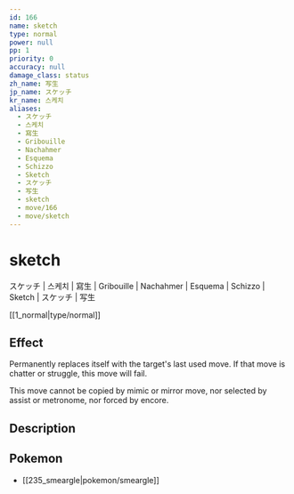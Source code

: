 ```yaml
---
id: 166
name: sketch
type: normal
power: null
pp: 1
priority: 0
accuracy: null
damage_class: status
zh_name: 写生
jp_name: スケッチ
kr_name: 스케치
aliases:
  - スケッチ
  - 스케치
  - 寫生
  - Gribouille
  - Nachahmer
  - Esquema
  - Schizzo
  - Sketch
  - スケッチ
  - 写生
  - sketch
  - move/166
  - move/sketch
---
```

# sketch
    
スケッチ | 스케치 | 寫生 | Gribouille | Nachahmer | Esquema | Schizzo | Sketch | スケッチ | 写生

[[1_normal|type/normal]]

## Effect

Permanently replaces itself with the target's last used move.  If that move is chatter or struggle, this move will fail.

This move cannot be copied by mimic or mirror move, nor selected by assist or metronome, nor forced by encore.

## Description



## Pokemon

- [[235_smeargle|pokemon/smeargle]]


